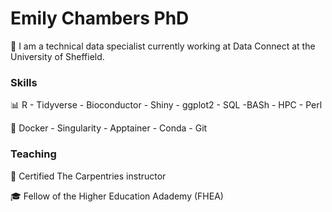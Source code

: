 # Emily Chambers PhD

:wave: I am a technical data specialist currently working at Data Connect at the University of Sheffield.

### Skills
 :bar_chart:  R - Tidyverse - Bioconductor - Shiny - ggplot2 - SQL -BASh - HPC - Perl
 
 :space_invader: Docker - Singularity - Apptainer - Conda - Git


### Teaching

:hammer: Certified The Carpentries instructor

:mortar_board: Fellow of the Higher Education Adademy (FHEA)



